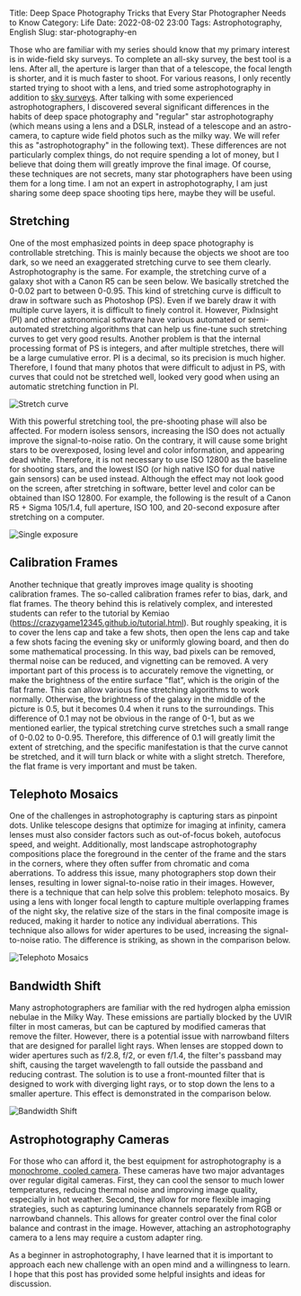 Title: Deep Space Photography Tricks that Every Star Photographer Needs to Know
Category: Life
Date: 2022-08-02 23:00
Tags: Astrophotography, English
Slug: star-photography-en

Those who are familiar with my series should know that my primary interest is in wide-field sky surveys. To complete an all-sky survey, the best tool is a lens. After all, the aperture is larger than that of a telescope, the focal length is shorter, and it is much faster to shoot. For various reasons, I only recently started trying to shoot with a lens, and tried some astrophotography in addition to [sky surveys](https://yage.ai/duck-sky-survey.html). After talking with some experienced astrophotographers, I discovered several significant differences in the habits of deep space photography and "regular" star astrophotography (which means using a lens and a DSLR, instead of a telescope and an astro-camera, to capture wide field photos such as the milky way. We will refer this as "astrophotography" in the following text). These differences are not particularly complex things, do not require spending a lot of money, but I believe that doing them will greatly improve the final image. Of course, these techniques are not secrets, many star photographers have been using them for a long time. I am not an expert in astrophotography, I am just sharing some deep space shooting tips here, maybe they will be useful.

## Stretching

One of the most emphasized points in deep space photography is controllable stretching. This is mainly because the objects we shoot are too dark, so we need an exaggerated stretching curve to see them clearly. Astrophotography is the same. For example, the stretching curve of a galaxy shot with a Canon R5 can be seen below. We basically stretched the 0-0.02 part to between 0-0.95. This kind of stretching curve is difficult to draw in software such as Photoshop (PS). Even if we barely draw it with multiple curve layers, it is difficult to finely control it. However, PixInsight (PI) and other astronomical software have various automated or semi-automated stretching algorithms that can help us fine-tune such stretching curves to get very good results. Another problem is that the internal processing format of PS is integers, and after multiple stretches, there will be a large cumulative error. PI is a decimal, so its precision is much higher. Therefore, I found that many photos that were difficult to adjust in PS, with curves that could not be stretched well, looked very good when using an automatic stretching function in PI.

![Stretch curve](/images/star-photography-stretch.jpg)

With this powerful stretching tool, the pre-shooting phase will also be affected. For modern isoless sensors, increasing the ISO does not actually improve the signal-to-noise ratio. On the contrary, it will cause some bright stars to be overexposed, losing level and color information, and appearing dead white. Therefore, it is not necessary to use ISO 12800 as the baseline for shooting stars, and the lowest ISO (or high native ISO for dual native gain sensors) can be used instead. Although the effect may not look good on the screen, after stretching in software, better level and color can be obtained than ISO 12800. For example, the following is the result of a Canon R5 + Sigma 105/1.4, full aperture, ISO 100, and 20-second exposure after stretching on a computer.

![Single exposure](/images/star-photography-single-exp.jpg)

## Calibration Frames

Another technique that greatly improves image quality is shooting calibration frames. The so-called calibration frames refer to bias, dark, and flat frames. The theory behind this is relatively complex, and interested students can refer to the tutorial by Kemiao (https://crazygame12345.github.io/tutorial.html). But roughly speaking, it is to cover the lens cap and take a few shots, then open the lens cap and take a few shots facing the evening sky or uniformly glowing board, and then do some mathematical processing. In this way, bad pixels can be removed, thermal noise can be reduced, and vignetting can be removed. A very important part of this process is to accurately remove the vignetting, or make the brightness of the entire surface "flat", which is the origin of the flat frame. This can allow various fine stretching algorithms to work normally. Otherwise, the brightness of the galaxy in the middle of the picture is 0.5, but it becomes 0.4 when it runs to the surroundings. This difference of 0.1 may not be obvious in the range of 0-1, but as we mentioned earlier, the typical stretching curve stretches such a small range of 0-0.02 to 0-0.95. Therefore, this difference of 0.1 will greatly limit the extent of stretching, and the specific manifestation is that the curve cannot be stretched, and it will turn black or white with a slight stretch. Therefore, the flat frame is very important and must be taken.

## Telephoto Mosaics

One of the challenges in astrophotography is capturing stars as pinpoint dots. Unlike telescope designs that optimize for imaging at infinity, camera lenses must also consider factors such as out-of-focus bokeh, autofocus speed, and weight. Additionally, most landscape astrophotography compositions place the foreground in the center of the frame and the stars in the corners, where they often suffer from chromatic and coma aberrations. To address this issue, many photographers stop down their lenses, resulting in lower signal-to-noise ratio in their images. However, there is a technique that can help solve this problem: telephoto mosaics. By using a lens with longer focal length to capture multiple overlapping frames of the night sky, the relative size of the stars in the final composite image is reduced, making it harder to notice any individual aberrations. This technique also allows for wider apertures to be used, increasing the signal-to-noise ratio. The difference is striking, as shown in the comparison below.

![Telephoto Mosaics](/images/star-photography-deep-approach.jpg)

## Bandwidth Shift

Many astrophotographers are familiar with the red hydrogen alpha emission nebulae in the Milky Way. These emissions are partially blocked by the UVIR filter in most cameras, but can be captured by modified cameras that remove the filter. However, there is a potential issue with narrowband filters that are designed for parallel light rays. When lenses are stopped down to wider apertures such as f/2.8, f/2, or even f/1.4, the filter's passband may shift, causing the target wavelength to fall outside the passband and reducing contrast. The solution is to use a front-mounted filter that is designed to work with diverging light rays, or to stop down the lens to a smaller aperture. This effect is demonstrated in the comparison below.

![Bandwidth Shift](/images/star-photography-bandwidth-shift.jpg)

## Astrophotography Cameras

For those who can afford it, the best equipment for astrophotography is a [monochrome, cooled camera](https://yage.ai/yasselblad.html). These cameras have two major advantages over regular digital cameras. First, they can cool the sensor to much lower temperatures, reducing thermal noise and improving image quality, especially in hot weather. Second, they allow for more flexible imaging strategies, such as capturing luminance channels separately from RGB or narrowband channels. This allows for greater control over the final color balance and contrast in the image. However, attaching an astrophotography camera to a lens may require a custom adapter ring.

As a beginner in astrophotography, I have learned that it is important to approach each new challenge with an open mind and a willingness to learn. I hope that this post has provided some helpful insights and ideas for discussion.